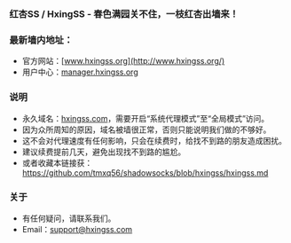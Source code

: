 ### 红杏SS / HxingSS - 春色满园关不住，一枝红杏出墙来！
### 最新墙内地址：
- 官方网站：[www.hxingss.org](http://www.hxingss.org/)
- 用户中心：[manager.hxingss.org](http://manager.hxingss.org/)
### 说明
- 永久域名：[hxingss.com](http://hxingss.com/)，需要开启“系统代理模式”至“全局模式”访问。
- 因为众所周知的原因，域名被墙很正常，否则只能说明我们做的不够好。
- 这不会对代理速度有任何影响，只会在续费时，给找不到路的朋友造成困扰。
- 建议续费提前几天，避免出现找不到路的尴尬。
- 或者收藏本链接获：<https://github.com/tmxq56/shadowsocks/blob/hxingss/hxingss.md>
### 关于
- 有任何疑问，请联系我们。
- Email：support@hxingss.com
